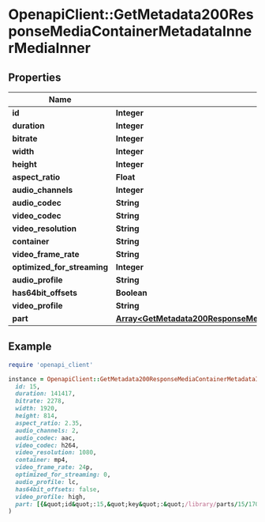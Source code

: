 # OpenapiClient::GetMetadata200ResponseMediaContainerMetadataInnerMediaInner

## Properties

| Name | Type | Description | Notes |
| ---- | ---- | ----------- | ----- |
| **id** | **Integer** |  | [optional] |
| **duration** | **Integer** |  | [optional] |
| **bitrate** | **Integer** |  | [optional] |
| **width** | **Integer** |  | [optional] |
| **height** | **Integer** |  | [optional] |
| **aspect_ratio** | **Float** |  | [optional] |
| **audio_channels** | **Integer** |  | [optional] |
| **audio_codec** | **String** |  | [optional] |
| **video_codec** | **String** |  | [optional] |
| **video_resolution** | **String** |  | [optional] |
| **container** | **String** |  | [optional] |
| **video_frame_rate** | **String** |  | [optional] |
| **optimized_for_streaming** | **Integer** |  | [optional] |
| **audio_profile** | **String** |  | [optional] |
| **has64bit_offsets** | **Boolean** |  | [optional] |
| **video_profile** | **String** |  | [optional] |
| **part** | [**Array&lt;GetMetadata200ResponseMediaContainerMetadataInnerMediaInnerPartInner&gt;**](GetMetadata200ResponseMediaContainerMetadataInnerMediaInnerPartInner.md) |  | [optional] |

## Example

```ruby
require 'openapi_client'

instance = OpenapiClient::GetMetadata200ResponseMediaContainerMetadataInnerMediaInner.new(
  id: 15,
  duration: 141417,
  bitrate: 2278,
  width: 1920,
  height: 814,
  aspect_ratio: 2.35,
  audio_channels: 2,
  audio_codec: aac,
  video_codec: h264,
  video_resolution: 1080,
  container: mp4,
  video_frame_rate: 24p,
  optimized_for_streaming: 0,
  audio_profile: lc,
  has64bit_offsets: false,
  video_profile: high,
  part: [{&quot;id&quot;:15,&quot;key&quot;:&quot;/library/parts/15/1705637151/file.mp4&quot;,&quot;duration&quot;:141417,&quot;file&quot;:&quot;/movies/Serenity (2005)/Serenity (2005).mp4&quot;,&quot;size&quot;:40271948,&quot;audioProfile&quot;:&quot;lc&quot;,&quot;container&quot;:&quot;mp4&quot;,&quot;has64bitOffsets&quot;:false,&quot;optimizedForStreaming&quot;:false,&quot;videoProfile&quot;:&quot;high&quot;,&quot;Stream&quot;:[{&quot;id&quot;:30,&quot;streamType&quot;:1,&quot;default&quot;:true,&quot;codec&quot;:&quot;h264&quot;,&quot;index&quot;:1,&quot;bitrate&quot;:2160,&quot;bitDepth&quot;:8,&quot;chromaLocation&quot;:&quot;left&quot;,&quot;chromaSubsampling&quot;:14520,&quot;codedHeight&quot;:816,&quot;codedWidth&quot;:1920,&quot;colorPrimaries&quot;:&quot;bt709&quot;,&quot;colorRange&quot;:&quot;tv&quot;,&quot;colorSpace&quot;:&quot;bt709&quot;,&quot;colorTrc&quot;:&quot;bt709&quot;,&quot;frameRate&quot;:24,&quot;hasScalingMatrix&quot;:false,&quot;height&quot;:814,&quot;level&quot;:40,&quot;profile&quot;:&quot;high&quot;,&quot;refFrames&quot;:4,&quot;scanType&quot;:&quot;progressive&quot;,&quot;streamIdentifier&quot;:&quot;2&quot;,&quot;width&quot;:1920,&quot;displayTitle&quot;:&quot;1080p (H.264)&quot;,&quot;extendedDisplayTitle&quot;:&quot;1080p (H.264)&quot;},{&quot;id&quot;:29,&quot;streamType&quot;:2,&quot;selected&quot;:true,&quot;default&quot;:true,&quot;codec&quot;:&quot;aac&quot;,&quot;index&quot;:0,&quot;channels&quot;:2,&quot;bitrate&quot;:128,&quot;language&quot;:&quot;English&quot;,&quot;languageTag&quot;:&quot;en&quot;,&quot;languageCode&quot;:&quot;eng&quot;,&quot;profile&quot;:&quot;lc&quot;,&quot;samplingRate&quot;:44100,&quot;streamIdentifier&quot;:&quot;1&quot;,&quot;displayTitle&quot;:&quot;English (AAC Stereo)&quot;,&quot;extendedDisplayTitle&quot;:&quot;English (AAC Stereo)&quot;}]}]
)
```

